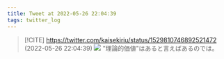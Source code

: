 ```yaml
---
title: Tweet at 2022-05-26 22:04:39
tags: twitter_log
---
```


> [!CITE] https://twitter.com/kaisekiriu/status/1529810746892521472 (2022-05-26 22:04:39)
> ![](https://twitter.com/kaisekiriu/status/1529810746892521472)
> "理論的価値"はあると言えばあるのでは。
